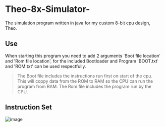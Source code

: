 # Theo-8x-Simulator-
The simulation program written in java for my custom 8-bit cpu design, Theo.

## Use
When starting this program you need to add 2 arguments 'Boot file location' and 'Rom file location', for the included Bootloader and Program 'BOOT.txt' and 'ROM.txt' can be used respectfully.
> The Boot file includes the instructions run first on start of the cpu. This will coppy data from the ROM to RAM so the CPU can run the program from RAM.
> The Rom file includes the program run by the CPU.
    
## Instruction Set
![image](https://github.com/MathijssYDev/Theo-8x-Simulator-/assets/81950362/7fc71bc7-82d4-4345-8864-e6d2b18831e3)
